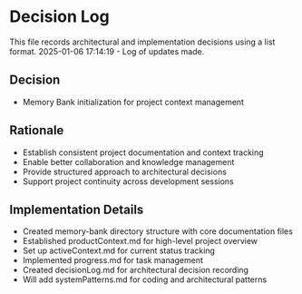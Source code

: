# Decision Log

This file records architectural and implementation decisions using a list format.
2025-01-06 17:14:19 - Log of updates made.

## Decision

- Memory Bank initialization for project context management

## Rationale

- Establish consistent project documentation and context tracking
- Enable better collaboration and knowledge management
- Provide structured approach to architectural decisions
- Support project continuity across development sessions

## Implementation Details

- Created memory-bank directory structure with core documentation files
- Established productContext.md for high-level project overview
- Set up activeContext.md for current status tracking
- Implemented progress.md for task management
- Created decisionLog.md for architectural decision recording
- Will add systemPatterns.md for coding and architectural patterns

